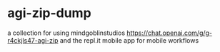 # agi-zip-dump
a collection for using mindgoblinstudios https://chat.openai.com/g/g-r4ckjls47-agi-zip and the repl.it mobile app for mobile workflows
